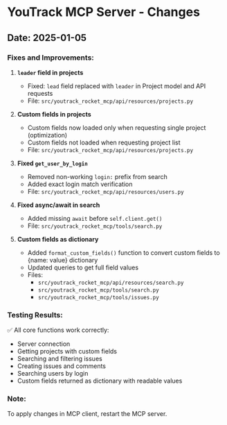 # YouTrack MCP Server - Changes

## Date: 2025-01-05

### Fixes and Improvements:

1. **`leader` field in projects**
   - Fixed: `lead` field replaced with `leader` in Project model and API requests
   - File: `src/youtrack_rocket_mcp/api/resources/projects.py`

2. **Custom fields in projects** 
   - Custom fields now loaded only when requesting single project (optimization)
   - Custom fields not loaded when requesting project list
   - File: `src/youtrack_rocket_mcp/api/resources/projects.py`

3. **Fixed `get_user_by_login`**
   - Removed non-working `login:` prefix from search
   - Added exact login match verification
   - File: `src/youtrack_rocket_mcp/api/resources/users.py`

4. **Fixed async/await in search**
   - Added missing `await` before `self.client.get()`
   - File: `src/youtrack_rocket_mcp/tools/search.py`

5. **Custom fields as dictionary**
   - Added `format_custom_fields()` function to convert custom fields to {name: value} dictionary
   - Updated queries to get full field values
   - Files: 
     - `src/youtrack_rocket_mcp/api/resources/search.py`
     - `src/youtrack_rocket_mcp/tools/search.py`
     - `src/youtrack_rocket_mcp/tools/issues.py`

### Testing Results:

✅ All core functions work correctly:
- Server connection
- Getting projects with custom fields
- Searching and filtering issues
- Creating issues and comments
- Searching users by login
- Custom fields returned as dictionary with readable values

### Note:
To apply changes in MCP client, restart the MCP server.